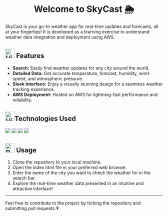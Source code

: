 <h1 align="center"> Welcome to SkyCast 🌦️</h1>

SkyCast is your go-to weather app for real-time updates and forecasts, all at your fingertips! It is developed as a learning exercise to understand weather data integration and deployment using AWS.

<h2><img src="https://raw.githubusercontent.com/Tarikul-Islam-Anik/Animated-Fluent-Emojis/master/Emojis/Activities/Sparkles.png" alt="High Voltage" width="30" height="30"> Features</h2>

- **Search:** Easily find weather updates for any city around the world.
- **Detailed Data:** Get accurate temperature, forecast, humidity, wind speed, and atmospheric pressure.
- **Sleek Interface:** Enjoy a visually stunning design for a seamless weather tracking experience.
- **AWS Deployment:** Hosted on AWS for lightning-fast performance and reliability.

<h2><img src="https://raw.githubusercontent.com/Tarikul-Islam-Anik/Animated-Fluent-Emojis/master/Emojis/Travel%20and%20places/High%20Voltage.png" alt="High Voltage" width="30" height="30" />Technologies Used</h2>

<div>
<a href="https://developer.mozilla.org/en-US/docs/Glossary/HTML5"><img src="https://img.shields.io/badge/HTML5-E34F26.svg?style=for-the-badge&logo=HTML5&logoColor=white"></a>
<a href="https://developer.mozilla.org/en-US/docs/Web/CSS"><img src="https://img.shields.io/badge/CSS3-1572B6.svg?style=for-the-badge&logo=CSS3&logoColor=black"></a>
<a href="https://developer.mozilla.org/en-US/docs/Web/JavaScript"><img src="https://img.shields.io/badge/JavaScript-F7DF1E.svg?style=for-the-badge&logo=JavaScript&logoColor=black"></a>
<img src="https://img.shields.io/badge/AWS-00000.svg?style=for-the-badge&logo=AWS&logoColor=white">
</div>

<h2><img src="https://raw.githubusercontent.com/Tarikul-Islam-Anik/Animated-Fluent-Emojis/master/Emojis/Travel%20and%20places/Rocket.png" alt="Rocket" width="30" height="30" /> Usage</h2>

1. Clone the repository to your local machine.
2. Open the index.html file in your preferred web browser.
3. Enter the name of the city you want to check the weather for in the search bar.
4. Explore the real-time weather data presented in an intuitive and attractive interface!

---

Feel free to contribute to the project by forking the repository and submitting pull requests.💗
